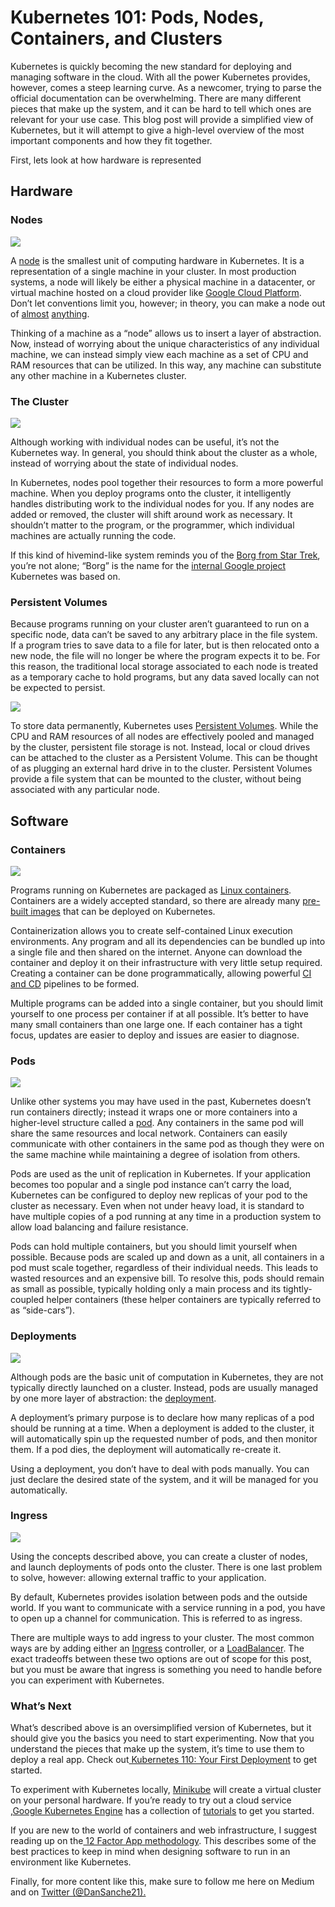 
# Kubernetes 101: Pods, Nodes, Containers, and Clusters

Kubernetes is quickly becoming the new standard for deploying and managing software in the cloud. With all the power Kubernetes provides, however, comes a steep learning curve. As a newcomer, trying to parse the official documentation can be overwhelming. There are many different pieces that make up the system, and it can be hard to tell which ones are relevant for your use case. This blog post will provide a simplified view of Kubernetes, but it will attempt to give a high-level overview of the most important components and how they fit together.

First, lets look at how hardware is represented

## Hardware

### Nodes

![](https://cdn-images-1.medium.com/max/6930/1*uyMd-QxYaOk_APwtuScsOg.png)

A [node](https://kubernetes.io/docs/concepts/architecture/nodes/) is the smallest unit of computing hardware in Kubernetes. It is a representation of a single machine in your cluster. In most production systems, a node will likely be either a physical machine in a datacenter, or virtual machine hosted on a cloud provider like [Google Cloud Platform](https://cloud.google.com/). Don’t let conventions limit you, however; in theory, you can make a node out of [almost](https://twitter.com/jkrippy/status/932800484703862784) [anything](https://blog.hypriot.com/post/setup-kubernetes-raspberry-pi-cluster/).

Thinking of a machine as a “node” allows us to insert a layer of abstraction. Now, instead of worrying about the unique characteristics of any individual machine, we can instead simply view each machine as a set of CPU and RAM resources that can be utilized. In this way, any machine can substitute any other machine in a Kubernetes cluster.

### The Cluster

![](https://cdn-images-1.medium.com/max/6540/1*KoMzLETQeN-c63x7xzSKPw.png)

Although working with individual nodes can be useful, it’s not the Kubernetes way. In general, you should think about the cluster as a whole, instead of worrying about the state of individual nodes.

In Kubernetes, nodes pool together their resources to form a more powerful machine. When you deploy programs onto the cluster, it intelligently handles distributing work to the individual nodes for you. If any nodes are added or removed, the cluster will shift around work as necessary. It shouldn’t matter to the program, or the programmer, which individual machines are actually running the code.

If this kind of hivemind-like system reminds you of the [Borg from Star Trek](http://memory-alpha.wikia.com/wiki/Borg), you’re not alone; “Borg” is the name for the [internal Google project](http://blog.kubernetes.io/2015/04/borg-predecessor-to-kubernetes.html) Kubernetes was based on.

### Persistent Volumes

Because programs running on your cluster aren’t guaranteed to run on a specific node, data can’t be saved to any arbitrary place in the file system. If a program tries to save data to a file for later, but is then relocated onto a new node, the file will no longer be where the program expects it to be. For this reason, the traditional local storage associated to each node is treated as a temporary cache to hold programs, but any data saved locally can not be expected to persist.

![](https://cdn-images-1.medium.com/max/6874/1*kF57zE9a5YCzhILHdmuRvQ.png)

To store data permanently, Kubernetes uses [Persistent Volumes](https://kubernetes.io/docs/concepts/storage/persistent-volumes/). While the CPU and RAM resources of all nodes are effectively pooled and managed by the cluster, persistent file storage is not. Instead, local or cloud drives can be attached to the cluster as a Persistent Volume. This can be thought of as plugging an external hard drive in to the cluster. Persistent Volumes provide a file system that can be mounted to the cluster, without being associated with any particular node.

## Software

### Containers

![](https://cdn-images-1.medium.com/max/10000/1*ILinzzMdnD5oQ6Tu2bfBgQ.png)

Programs running on Kubernetes are packaged as [Linux containers](https://www.docker.com/what-container). Containers are a widely accepted standard, so there are already many [pre-built images](https://hub.docker.com/explore/) that can be deployed on Kubernetes.

Containerization allows you to create self-contained Linux execution environments. Any program and all its dependencies can be bundled up into a single file and then shared on the internet. Anyone can download the container and deploy it on their infrastructure with very little setup required. Creating a container can be done programmatically, allowing powerful [CI and CD](http://blog.sonatype.com/achieving-ci/cd-with-kubernetes) pipelines to be formed.

Multiple programs can be added into a single container, but you should limit yourself to one process per container if at all possible. It’s better to have many small containers than one large one. If each container has a tight focus, updates are easier to deploy and issues are easier to diagnose.

### Pods

![](https://cdn-images-1.medium.com/max/12000/1*8OD0MgDNu3Csq0tGpS8Obg.png)

Unlike other systems you may have used in the past, Kubernetes doesn’t run containers directly; instead it wraps one or more containers into a higher-level structure called a [pod](https://kubernetes.io/docs/concepts/workloads/pods/pod/). Any containers in the same pod will share the same resources and local network. Containers can easily communicate with other containers in the same pod as though they were on the same machine while maintaining a degree of isolation from others.

Pods are used as the unit of replication in Kubernetes. If your application becomes too popular and a single pod instance can’t carry the load, Kubernetes can be configured to deploy new replicas of your pod to the cluster as necessary. Even when not under heavy load, it is standard to have multiple copies of a pod running at any time in a production system to allow load balancing and failure resistance.

Pods can hold multiple containers, but you should limit yourself when possible. Because pods are scaled up and down as a unit, all containers in a pod must scale together, regardless of their individual needs. This leads to wasted resources and an expensive bill. To resolve this, pods should remain as small as possible, typically holding only a main process and its tightly-coupled helper containers (these helper containers are typically referred to as “side-cars”).

### Deployments

![](https://cdn-images-1.medium.com/max/8068/1*iTAVk3glVD95hb-X3HiCKg.png)

Although pods are the basic unit of computation in Kubernetes, they are not typically directly launched on a cluster. Instead, pods are usually managed by one more layer of abstraction: the [deployment](https://kubernetes.io/docs/concepts/workloads/controllers/deployment/).

A deployment’s primary purpose is to declare how many replicas of a pod should be running at a time. When a deployment is added to the cluster, it will automatically spin up the requested number of pods, and then monitor them. If a pod dies, the deployment will automatically re-create it.

Using a deployment, you don’t have to deal with pods manually. You can just declare the desired state of the system, and it will be managed for you automatically.

### Ingress

![](https://cdn-images-1.medium.com/max/6564/1*tBJ-_g4Mk5OkfzLEHrRsRw.png)

Using the concepts described above, you can create a cluster of nodes, and launch deployments of pods onto the cluster. There is one last problem to solve, however: allowing external traffic to your application.

By default, Kubernetes provides isolation between pods and the outside world. If you want to communicate with a service running in a pod, you have to open up a channel for communication. This is referred to as ingress.

There are multiple ways to add ingress to your cluster. The most common ways are by adding either an [Ingress](https://kubernetes.io/docs/concepts/services-networking/ingress/) controller, or a [LoadBalancer](https://kubernetes.io/docs/tasks/access-application-cluster/create-external-load-balancer/). The exact tradeoffs between these two options are out of scope for this post, but you must be aware that ingress is something you need to handle before you can experiment with Kubernetes.

### What’s Next

What’s described above is an oversimplified version of Kubernetes, but it should give you the basics you need to start experimenting. Now that you understand the pieces that make up the system, it’s time to use them to deploy a real app. Check out[ Kubernetes 110: Your First Deployment](https://medium.com/@sanche/kubernetes-110-your-first-deployment-bf123c1d3f8) to get started.

To experiment with Kubernetes locally, [Minikube](https://kubernetes.io/docs/getting-started-guides/minikube/) will create a virtual cluster on your personal hardware. If you’re ready to try out a cloud service ,[Google Kubernetes Engine](https://cloud.google.com/kubernetes-engine/) has a collection of [tutorials](https://cloud.google.com/kubernetes-engine/docs/tutorials/) to get you started.

If you are new to the world of containers and web infrastructure, I suggest reading up on the[ 12 Factor App methodology](https://12factor.net/). This describes some of the best practices to keep in mind when designing software to run in an environment like Kubernetes.

Finally, for more content like this, make sure to follow me here on Medium and on [Twitter (@DanSanche21).](https://twitter.com/DanSanche21)
